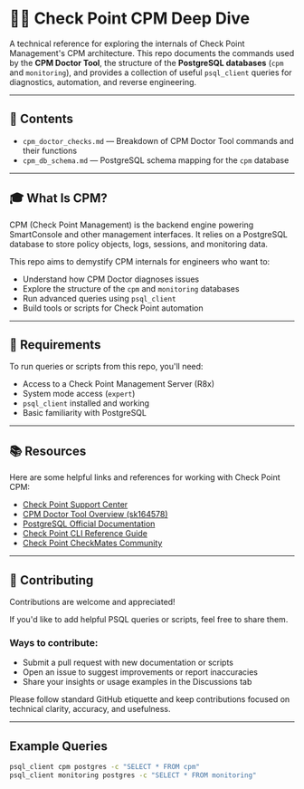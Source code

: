 # 👨‍💻 Check Point CPM Deep Dive

A technical reference for exploring the internals of Check Point Management's CPM architecture. This repo documents the commands used by the **CPM Doctor Tool**, the structure of the **PostgreSQL databases** (`cpm` and `monitoring`), and provides a collection of useful `psql_client` queries for diagnostics, automation, and reverse engineering.

---

## 📂 Contents

- `cpm_doctor_checks.md` — Breakdown of CPM Doctor Tool commands and their functions
- `cpm_db_schema.md` — PostgreSQL schema mapping for the `cpm` database

---

## 🎓 What Is CPM?

CPM (Check Point Management) is the backend engine powering SmartConsole and other management interfaces. It relies on a PostgreSQL database to store policy objects, logs, sessions, and monitoring data.

This repo aims to demystify CPM internals for engineers who want to:

- Understand how CPM Doctor diagnoses issues
- Explore the structure of the `cpm` and `monitoring` databases
- Run advanced queries using `psql_client`
- Build tools or scripts for Check Point automation

---

## 🧪 Requirements

To run queries or scripts from this repo, you'll need:

- Access to a Check Point Management Server (R8x)
- System mode access (`expert`)
- `psql_client` installed and working
- Basic familiarity with PostgreSQL

---

## 📚 Resources

Here are some helpful links and references for working with Check Point CPM:

- [Check Point Support Center](https://supportcenter.checkpoint.com)
- [CPM Doctor Tool Overview (sk164578)](https://supportcenter.checkpoint.com/supportcenter/portal?eventSubmit_doGoviewsolutiondetails=&solutionid=sk164578)
- [PostgreSQL Official Documentation](https://www.postgresql.org/docs/)
- [Check Point CLI Reference Guide](https://supportcenter.checkpoint.com/supportcenter/portal?eventSubmit_doGoviewsolutiondetails=&solutionid=sk106853)
- [Check Point CheckMates Community](https://community.checkpoint.com/)

---

## 🤝 Contributing

Contributions are welcome and appreciated!

If you'd like to add helpful PSQL queries or scripts, feel free to share them.

### Ways to contribute:
- Submit a pull request with new documentation or scripts
- Open an issue to suggest improvements or report inaccuracies
- Share your insights or usage examples in the Discussions tab

Please follow standard GitHub etiquette and keep contributions focused on technical clarity, accuracy, and usefulness.

---

## Example Queries

```bash
psql_client cpm postgres -c "SELECT * FROM cpm"
psql_client monitoring postgres -c "SELECT * FROM monitoring"
